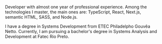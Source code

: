 Developer with almost one year of professional experience. Among the technologies I master, the
main ones are: TypeScript, React, Next.js, semantic HTML, SASS, and Node.js.

I have a degree in Systems Development from ETEC Philadelpho Gouvêa Netto. Currently, I am pursuing a bachelor's degree in Systems Analysis and Development at Fatec Rio Preto.

